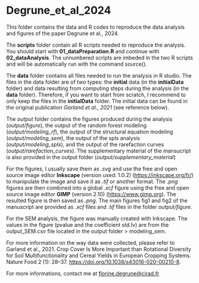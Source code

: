 # Degrune_et_al_2024

This folder contains the data and R codes to reproduce the data analysis and figures of the paper Degrune et al., 2024.

The **scripts** folder contain all R scripts needed to reproduce the analysis. You should start with **01_dataPreparation.R** and continue with **02_dataAnalysis**.
The unnumbered scripts are imbeded in the two R scripts and will be automatically run with the command source().

The **data** folder contains all files needed to run the analysis in R studio. The files in the data folder are of two types: the **initial** data (in the **initialData** folder) and data resulting from computing steps during the analysis (in the **data** folder). Therefore, if you want to start from scratch, I recommend to only keep the files in the **initialData** folder. The initial data can be found in the original publication *Garland et al., 2021* (see reference below).

The *output* folder contains the figures produced during the analysis (*output/figure*), the output of the random forest modeling (*output/modeling_rf*), the output of the structural equation modeling (*output/modeling_sem*), the output of the spls analysis (*output/modeling_spls*), and the output of the rarefaction curves (*output/rarefaction_curves*). The supplementary material of the mansucript is also provided in the output folder (*output/supplementary_material*)

For the figures, I usually save them as *.svg* and use the free and open source image editor **Inkscape** (version used: 1.0.2) (https://inkscape.org/fr/) to manipulate the image and save it as *.tif* or another format. The *.png* figures are then combined into a global *.xcf* figure using the free and open source image editor **GIMP** (version 2.10) (https://www.gimp.org). The resulted figure is then saved as *.png*. The main figures fig1 and fig2 of the manuscript are provided as *.xcf* files and *.tif* files in the folder *output/figure*. 

For the SEM analysis, the figure was manually created with Inkscape. The values in the figure (pvalue and the coefficient std.lv) are from the output_SEM.csv file located in the output folder > modeling_sem.

For more information on the way data were collected, please refer to Garland et al., 2021. Crop Cover Is More Important than Rotational Diversity for Soil Multifunctionality and Cereal Yields in European Cropping Systems. Nature Food 2 (1): 28–37. https://doi.org/10.1038/s43016-020-00210-8.

For more informations, contact me at florine.degrune@cirad.fr
